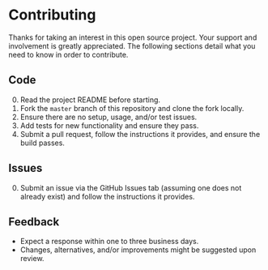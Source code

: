 # Contributing

Thanks for taking an interest in this open source project. Your support and involvement is greatly
appreciated. The following sections detail what you need to know in order to contribute.

## Code

0. Read the project README before starting.
0. Fork the `master` branch of this repository and clone the fork locally.
0. Ensure there are no setup, usage, and/or test issues.
0. Add tests for new functionality and ensure they pass.
0. Submit a pull request, follow the instructions it provides, and ensure the build passes.

## Issues

0. Submit an issue via the GitHub Issues tab (assuming one does not
   already exist) and follow the instructions it provides.

## Feedback

- Expect a response within one to three business days.
- Changes, alternatives, and/or improvements might be suggested upon review.